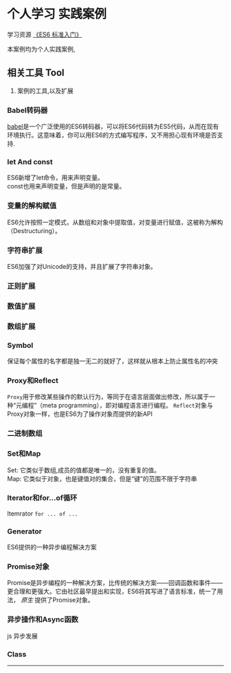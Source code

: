 # 个人学习 实践案例
学习资源 [《ES6 标准入门》](http://es6.ruanyifeng.com)  

本案例均为个人实践案例,

## 相关工具 Tool

1. 案例的工具,以及扩展

### Babel转码器

[babel](https://babeljs.io/)是一个广泛使用的ES6转码器，可以将ES6代码转为ES5代码，从而在现有环境执行。这意味着，你可以用ES6的方式编写程序，又不用担心现有环境是否支持.

### let And const
ES6新增了let命令，用来声明变量。  
const也用来声明变量，但是声明的是常量。


### 变量的解构赋值

ES6允许按照一定模式，从数组和对象中提取值，对变量进行赋值，这被称为解构（Destructuring）。


### 字符串扩展

ES6加强了对Unicode的支持，并且扩展了字符串对象。

### 正则扩展

### 数值扩展

### 数组扩展

### Symbol

保证每个属性的名字都是独一无二的就好了，这样就从根本上防止属性名的冲突

### Proxy和Reflect

`Proxy`用于修改某些操作的默认行为，等同于在语言层面做出修改，所以属于一种“元编程”（meta programming），即对编程语言进行编程。
`Reflect`对象与Proxy对象一样，也是ES6为了操作对象而提供的新API


### 二进制数组


### Set和Map
Set:  它类似于数组,成员的值都是唯一的，没有重复的值。  
Map:  它类似于对象，也是键值对的集合，但是“键”的范围不限于字符串


### Iterator和for...of循环

Itemrator
`for ... of ...`



### Generator

ES6提供的一种异步编程解决方案

### Promise对象

Promise是异步编程的一种解决方案，比传统的解决方案——回调函数和事件——更合理和更强大。它由社区最早提出和实现，ES6将其写进了语言标准，统一了用法， _原生_ 提供了Promise对象。

### 异步操作和Async函数
js 异步发展

### Class






- - - - -
